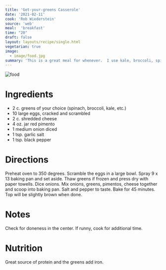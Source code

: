 ```yaml
---
title: 'Get-your-greens Casserole'
date: '2021-02-11'
cook: 'Rob Wiederstein'
source: 'web'
meal:  'breakfast'
time: "20"
draft: false
layout: layouts/recipe/single.html
vegetarian: true
image:
  - image/food.jpg
summary: 'This is a great meal for whenever.  I use kale, broccoli, spinach or asparagus depending on what I have on hand. I keep chopped spinach and broccoli in the freezer for this meal.'
---
```


![food](image/food.jpg)

# Ingredients
-   2 c. greens of your choice (spinach, broccoli, kale, etc.)
-   10 large eggs, cracked and scrambled
-   2 c. shredded cheese
-   4 oz. jar red pimento
-   1 medium onion diced
-   1 tsp. garlic salt
-   1 tsp. black pepper

# Directions

Preheat oven to 350 degrees. Scramble the eggs in a large bowl.  Spray 9 x 13 baking pan and set aside.  Thaw greens if frozen and press dry with paper towells. Dice onions.  Mix onions, greens, pimentos, cheese together and scoop into baking pan.  Salt and pepper to taste. Bake for 45 minutes.  Top will be slightly brown when done.

# Notes

Check for doneness in the center.  If runny, cook for additional time.

# Nutrition

Great source of protein and the greens add iron.
